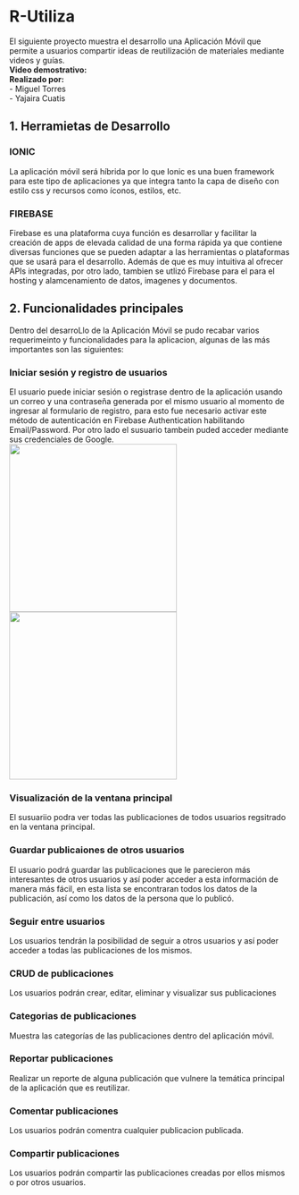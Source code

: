 # R-Utiliza
El siguiente proyecto muestra el desarrollo una Aplicación Móvil que permite a usuarios compartir ideas de reutilización de materiales mediante videos y guías.
<br/><b>Video demostrativo:</b> 
<br/><b>Realizado por:</b> 
<br/>   - Miguel Torres
<br/>   - Yajaira Cuatis
## 1. Herramietas de Desarrollo
### IONIC
La aplicación móvil será híbrida por lo que Ionic es una buen framework para este tipo de aplicaciones ya que integra tanto la capa de diseño con estilo css y recursos como íconos, estilos, etc.

### FIREBASE
Firebase es una plataforma cuya función es desarrollar y facilitar la creación de apps de elevada calidad de una forma rápida ya que contiene diversas funciones que se pueden adaptar a las herramientas o plataformas que se usará para el desarrollo. Además de que es muy intuitiva al ofrecer APIs integradas, por otro lado, tambien se utlizó Firebase para el para el hosting y alamcenamiento de datos, imagenes y documentos.
## 2. Funcionalidades principales
Dentro del desarroLlo de la Aplicación Móvil se pudo recabar varios requerimeinto y funcionalidades para la aplicacion, algunas de las más importantes son las siguientes:
### Iniciar sesión y registro de usuarios
El usuario puede iniciar sesión o registrase dentro de la aplicación usando un correo y una contraseña generada por el mismo usuario al momento de ingresar al formulario de registro, para esto fue necesario activar este método de autenticación en Firebase Authentication habilitando Email/Password.
Por otro lado el susuario tambein puded acceder mediante sus credenciales de Google.<br/>
<img src="https://github.com/Migueltorresp/App_Tesis/blob/dev/Captures/Screenshot_20210309-003450_MyApp.jpg" width="300">
<img src="https://github.com/Migueltorresp/App_Tesis/blob/dev/Captures/Screenshot_20210309-003454_MyApp.jpg" width="300">
### Visualización de la ventana principal
El susuariio podra ver todas las publicaciones de todos usuarios regsitrado en la ventana principal.

### Guardar publicaiones de otros usuarios
El usuario podrá guardar las publicaciones que le parecieron más interesantes de otros usuarios y así poder acceder a esta información de manera más fácil, en esta lista se encontraran todos los datos de la publicación, así como los datos de la persona que lo publicó. 

### Seguir entre usuarios
Los usuarios tendrán la posibilidad de seguir a otros usuarios y así poder acceder a todas las publicaciones de los mismos.

### CRUD de publicaciones
Los usuarios podrán crear, editar, eliminar y visualizar sus publicaciones

### Categorias de publicaciones
Muestra las categorías de las publicaciones dentro del aplicación móvil.

### Reportar publicaciones
Realizar un reporte de alguna publicación que vulnere la temática principal de la aplicación que es reutilizar.

### Comentar publicaciones
Los usuarios podrán comentra cualquier publicacion publicada.

### Compartir publicaciones
Los usuarios podrán compartir las publicaciones creadas por ellos mismos o por otros usuarios.

